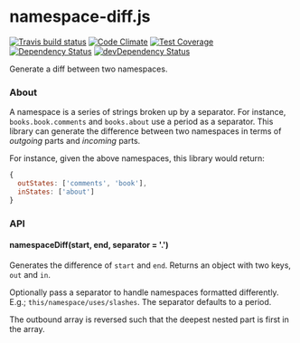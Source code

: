 # namespace-diff.js
[![Travis build status](http://img.shields.io/travis/jmeas/namespace-diff.js.svg?style=flat)](https://travis-ci.org/jmeas/namespace-diff.js)
[![Code Climate](https://codeclimate.com/github/jmeas/namespace-diff.js/badges/gpa.svg)](https://codeclimate.com/github/jmeas/namespace-diff.js)
[![Test Coverage](https://codeclimate.com/github/jmeas/namespace-diff.js/badges/coverage.svg)](https://codeclimate.com/github/jmeas/namespace-diff.js)
[![Dependency Status](https://david-dm.org/jmeas/namespace-diff.js.svg)](https://david-dm.org/jmeas/namespace-diff.js)
[![devDependency Status](https://david-dm.org/jmeas/namespace-diff.js/dev-status.svg)](https://david-dm.org/jmeas/namespace-diff.js#info=devDependencies)

Generate a diff between two namespaces.

### About

A namespace is a series of strings broken up by a separator. For instance,
`books.book.comments` and `books.about` use a period as a separator.
This library can generate the difference between two namespaces in terms of
*outgoing* parts and *incoming* parts.

For instance, given the above namespaces, this library would return:

```js
{
  outStates: ['comments', 'book'],
  inStates: ['about']
}
```

### API

#### namespaceDiff(start, end, separator = '.')

Generates the difference of `start` and `end`. Returns
an object with two keys, `out` and `in`.

Optionally pass a separator to handle namespaces formatted
differently. E.g.; `this/namespace/uses/slashes`. The
separator defaults to a period.

The outbound array is reversed such that the deepest nested
part is first in the array.
